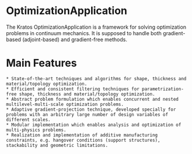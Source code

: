 # OptimizationApplication

The Kratos OptimizationApplication is a framework for solving optimization problems in continuum mechanics. It is supposed to handle both gradient-based (adjoint-based) and gradient-free methods. 

# Main Features

    * State-of-the-art techniques and algorithms for shape, thickness and material/topology optimization. 
    * Efficient and consistent filtering techniques for parametrization-free shape, thickness and material/topology optimization.       
    * Abstract problem formulation which enables concurrent and nested multilevel-multi-scale optimization problems.    
    * Adaptive gradient-projection technique, developed specially for problems with an arbitrary large number of design variables of different scales.
    * Modular implementation which enables analysis and optimization of multi-physics problems.    
    * Realization and implementation of additive manufacturing constraints, e.g. hangover conditions (support structures), stackability and geometric limitations.   